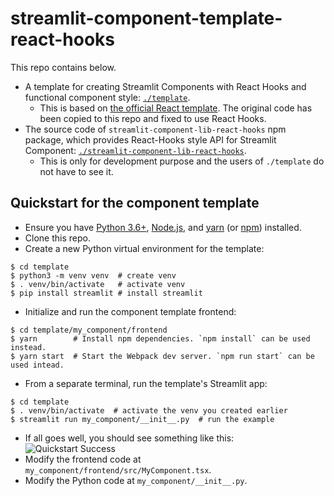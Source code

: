# streamlit-component-template-react-hooks

This repo contains below.
* A template for creating Streamlit Components with React Hooks and functional component style: [`./template`](./template).
  * This is based on [the official React template](https://github.com/streamlit/component-template/tree/master/template). The original code has been copied to this repo and fixed to use React Hooks.
* The source code of `streamlit-component-lib-react-hooks` npm package, which provides React-Hooks style API for Streamlit Component: [`./streamlit-component-lib-react-hooks`](streamlit-component-lib-react-hooks).
  * This is only for development purpose and the users of `./template` do not have to see it.

## Quickstart for the component template

* Ensure you have [Python 3.6+](https://www.python.org/downloads/), [Node.js](https://nodejs.org), and [yarn](https://yarnpkg.com/getting-started/install) (or [npm](https://docs.npmjs.com/downloading-and-installing-node-js-and-npm)) installed.
* Clone this repo.
* Create a new Python virtual environment for the template:
```
$ cd template
$ python3 -m venv venv  # create venv
$ . venv/bin/activate   # activate venv
$ pip install streamlit # install streamlit
```
* Initialize and run the component template frontend:
```
$ cd template/my_component/frontend
$ yarn        # Install npm dependencies. `npm install` can be used instead.
$ yarn start  # Start the Webpack dev server. `npm run start` can be used intead.
```
* From a separate terminal, run the template's Streamlit app:
```
$ cd template
$ . venv/bin/activate  # activate the venv you created earlier
$ streamlit run my_component/__init__.py  # run the example
```
* If all goes well, you should see something like this:
![Quickstart Success](https://github.com/streamlit/component-template/blob/master/quickstart.png?raw=true)
* Modify the frontend code at `my_component/frontend/src/MyComponent.tsx`.
* Modify the Python code at `my_component/__init__.py`.

